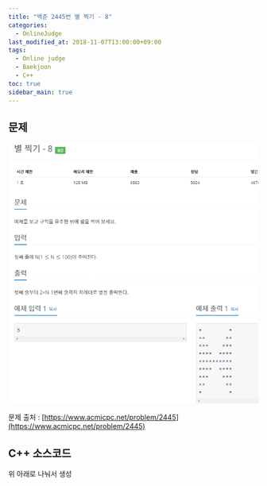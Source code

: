 ```yaml
---
title: "백준 2445번 별 찍기 - 8"
categories: 
  - OnlineJudge
last_modified_at: 2018-11-07T13:00:00+09:00
tags: 
  - Online judge
  - Baekjoon
  - C++
toc: true
sidebar_main: true
---
```


## 문제

![2445](https://github.com/lesslate/lesslate.github.io/blob/master/assets/img/OnlineJudge/2445.png?raw=true)

문제 출처 : [https://www.acmicpc.net/problem/2445](https://www.acmicpc.net/problem/2445)



## C++ 소스코드

<script src="https://gist.github.com/lesslate/6d011d61b2ab42d398d8e9b051db6cf6.js"></script>

위 아래로 나눠서 생성